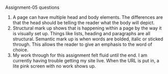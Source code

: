 Assignment-05 questions
1. A page can have multiple head and body elements. The differences are that the head should be telling the reader what the body will depict.
2. Structural mark up shows that is happening within a page by the way it is visually set up. Things like lists, heading and paragraphs are all structural. Semantic mark up is when words are bolded, italic or sticked through. This allows the reader to give an emphasis to the word of choice.
3. My work through for this assignment felt fluid until the end. I am currently having trouble getting my site live. When the URL is put in, a lite pink screen with no work shows up. 
